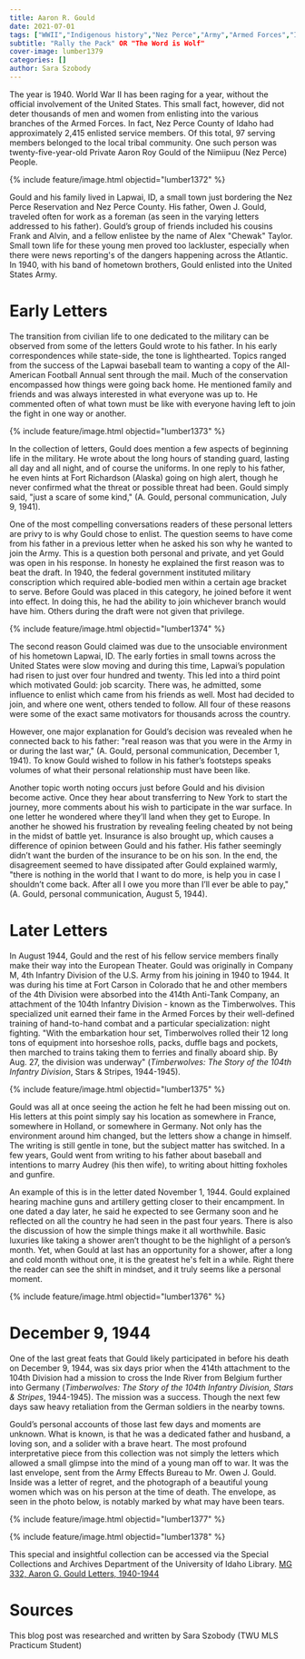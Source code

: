 ```yaml
---
title: Aaron R. Gould
date: 2021-07-01
tags: ["WWII","Indigenous history","Nez Perce","Army","Armed Forces","Infantry","military"]
subtitle: "Rally the Pack" OR "The Word is Wolf"
cover-image: lumber1379
categories: []
author: Sara Szobody
---
```


The year is 1940. World War II has been raging for a year, without the official involvement of the United States. This small fact, however, did not deter thousands of men and women from enlisting into the various branches of the Armed Forces. In fact, Nez Perce County of Idaho had approximately 2,415 enlisted service members. Of this total, 97 serving members belonged to the local tribal community. One such person was twenty-five-year-old Private Aaron Roy Gould of the Nimiipuu (Nez Perce) People.

{% include feature/image.html objectid="lumber1372" %}

Gould and his family lived in Lapwai, ID, a small town just bordering the Nez Perce Reservation and Nez Perce County. His father, Owen J. Gould, traveled often for work as a foreman (as seen in the varying letters addressed to his father). Gould’s group of friends included his cousins Frank and Alvin, and a fellow enlistee by the name of Alex "Chewak" Taylor. Small town life for these young men proved too lackluster, especially when there were news reporting's of the dangers happening across the Atlantic. In 1940, with his band of hometown brothers, Gould enlisted into the United States Army.

# Early Letters

The transition from civilian life to one dedicated to the military can be observed from some of the letters Gould wrote to his father. In his early correspondences while state-side, the tone is lighthearted. Topics ranged from the success of the Lapwai baseball team to wanting a copy of the All-American Football Annual sent through the mail. Much of the conservation encompassed how things were going back home. He mentioned family and friends and was always interested in what everyone was up to. He commented often of what town must be like with everyone having left to join the fight in one way or another.

{% include feature/image.html objectid="lumber1373" %}

In the collection of letters, Gould does mention a few aspects of beginning life in the military. He wrote about the long hours of standing guard, lasting all day and all night, and of course the uniforms. In one reply to his father, he even hints at Fort Richardson (Alaska) going on high alert, though he never confirmed what the threat or possible threat had been. Gould simply said, "just a scare of some kind," (A. Gould, personal communication, July 9, 1941). 

One of the most compelling conversations readers of these personal letters are privy to is why Gould chose to enlist. The question seems to have come from his father in a previous letter when he asked his son why he wanted to join the Army. This is a question both personal and private, and yet Gould was open in his response. In honesty he explained the first reason was to beat the draft. In 1940, the federal government instituted military conscription which required able-bodied men within a certain age bracket to serve. Before Gould was placed in this category, he joined before it went into effect. In doing this, he had the ability to join whichever branch would have him. Others during the draft were not given that privilege. 

{% include feature/image.html objectid="lumber1374" %}

The second reason Gould claimed was due to the unsociable environment of his hometown Lapwai, ID. The early forties in small towns across the United States were slow moving and during this time, Lapwai’s population had risen to just over four hundred and twenty. This led into a third point which motivated Gould: job scarcity. There was, he admitted, some influence to enlist which came from his friends as well. Most had decided to join, and where one went, others tended to follow. All four of these reasons were some of the exact same motivators for thousands across the country. 

However, one major explanation for Gould’s decision was revealed when he connected back to his father: "real reason was that you were in the Army in or during the last war," (A. Gould, personal communication, December 1, 1941). To know Gould wished to follow in his father’s footsteps speaks volumes of what their personal relationship must have been like. 

Another topic worth noting occurs just before Gould and his division become active. Once they hear about transferring to New York to start the journey, more comments about his wish to participate in the war surface. In one letter he wondered where they’ll land when they get to Europe. In another he showed his frustration by revealing feeling cheated by not being in the midst of battle yet. Insurance is also brought up, which causes a difference of opinion between Gould and his father. His father seemingly didn’t want the burden of the insurance to be on his son. In the end, the disagreement seemed to have dissipated after Gould explained warmly, "there is nothing in the world that I want to do more, is help you in case I shouldn’t come back. After all I owe you more than I’ll ever be able to pay," (A. Gould, personal communication, August 5, 1944).

# Later Letters

In August 1944, Gould and the rest of his fellow service members finally make their way into the European Theater. Gould was originally in Company M, 4th Infantry Division of the U.S. Army from his joining in 1940 to 1944. It was during his time at Fort Carson in Colorado that he and other members of the 4th Division were absorbed into the 414th Anti-Tank Company, an attachment of the 104th Infantry Division - known as the Timberwolves. This specialized unit earned their fame in the Armed Forces by their well-defined training of hand-to-hand combat and a particular specialization: night fighting. "With the embarkation hour set, Timberwolves rolled their 12 long tons of equipment into horseshoe rolls, packs, duffle bags and pockets, then marched to trains taking them to ferries and finally aboard ship. By Aug. 27, the division was underway" (*Timberwolves: The Story of the 104th Infantry Division*, Stars & Stripes, 1944-1945). 

{% include feature/image.html objectid="lumber1375" %}

Gould was all at once seeing the action he felt he had been missing out on. His letters at this point simply say his location as somewhere in France, somewhere in Holland, or somewhere in Germany. Not only has the environment around him changed, but the letters show a change in himself. The writing is still gentle in tone, but the subject matter has switched. In a few years, Gould went from writing to his father about baseball and intentions to marry Audrey (his then wife), to writing about hitting foxholes and gunfire.

An example of this is in the letter dated November 1, 1944. Gould explained hearing machine guns and artillery getting closer to their encampment. In one dated a day later, he said he expected to see Germany soon and he reflected on all the country he had seen in the past four years. There is also the discussion of how the simple things make it all worthwhile. Basic luxuries like taking a shower aren’t thought to be the highlight of a person’s month. Yet, when Gould at last has an opportunity for a shower, after a long and cold month without one, it is the greatest he's felt in a while. Right there the reader can see the shift in mindset, and it truly seems like a personal moment. 

{% include feature/image.html objectid="lumber1376" %}

# December 9, 1944

One of the last great feats that Gould likely participated in before his death on December 9, 1944, was six days prior when the 414th attachment to the 104th Division had a mission to cross the Inde River from Belgium further into Germany (*Timberwolves: The Story of the 104th Infantry Division, Stars & Stripes*, 1944-1945). The mission was a success. Though the next few days saw heavy retaliation from the German soldiers in the nearby towns. 

Gould’s personal accounts of those last few days and moments are unknown. What is known, is that he was a dedicated father and husband, a loving son, and a solider with a brave heart. The most profound interpretative piece from this collection was not simply the letters which allowed a small glimpse into the mind of a young man off to war. It was the last envelope, sent from the Army Effects Bureau to Mr. Owen J. Gould. Inside was a letter of regret, and the photograph of a beautiful young women which was on his person at the time of death. The envelope, as seen in the photo below, is notably marked by what may have been tears.

{% include feature/image.html objectid="lumber1377" %}

{% include feature/image.html objectid="lumber1378" %}

This special and insightful collection can be accessed via the Special Collections and Archives Department of the University of Idaho Library. [MG 332, Aaron G. Gould Letters, 1940-1944](https://archiveswest.orbiscascade.org/ark:/80444/xv48229)

# Sources

This blog post was researched and written by Sara Szobody (TWU MLS Practicum Student)